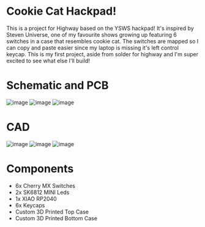 # Cookie Cat Hackpad! 
This is a project for Highway based on the YSWS hackpad! It's inspired by Steven Universe, one of my favourite shows growing up featuring 6 switches in a case that resembles cookie cat. The switches are mapped so I can copy and paste easier since my laptop is missing it's left control keycap. This is my first project, aside from solder for highway and I'm super excited to see what else I'll build!

# Schematic and PCB
![image](https://github.com/user-attachments/assets/8f55729e-6cab-4bca-a870-84c9ce21b35f) 
![image](https://github.com/user-attachments/assets/40884b34-6538-426a-bcb2-6f81ec446522)
![image](https://github.com/user-attachments/assets/0e0e3a0a-f883-4670-a503-49c5fa371f86)

# CAD
![image](https://github.com/user-attachments/assets/6794f947-338c-4f41-84d6-6a8d7733b25d)
![image](https://github.com/user-attachments/assets/469f5491-21eb-4a18-b0e0-f4481120b29c)
![image](https://github.com/user-attachments/assets/8539fee5-0e1a-4a12-94b3-f95ca0d1aa20)

# Components
- 6x Cherry MX Switches
- 2x SK6812 MINI Leds
- 1x XIAO RP2040
- 6x Keycaps
- Custom 3D Printed Top Case
- Custom 3D Printed Bottom Case
